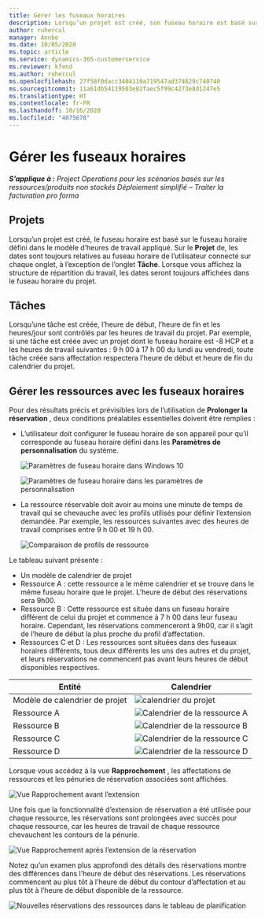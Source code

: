 ```yaml
---
title: Gérer les fuseaux horaires
description: Lorsqu’un projet est créé, son fuseau horaire est basé sur le fuseau horaire défini dans le modèle d’heures de travail appliqué.
author: ruhercul
manager: Annbe
ms.date: 10/05/2020
ms.topic: article
ms.service: dynamics-365-customerservice
ms.reviewer: kfend
ms.author: ruhercul
ms.openlocfilehash: 27f58f0dacc3404119a719547ad374629c740740
ms.sourcegitcommit: 11a61db54119503e82faec5f99c4273e8d1247e5
ms.translationtype: HT
ms.contentlocale: fr-FR
ms.lasthandoff: 10/16/2020
ms.locfileid: "4075678"
---
```

# <a name="manage-time-zones"></a>Gérer les fuseaux horaires

_**S’applique à :** Project Operations pour les scénarios basés sur les ressources/produits non stockés Déploiement simplifié – Traiter la facturation pro forma_


## <a name="projects"></a>Projets

Lorsqu’un projet est créé, le fuseau horaire est basé sur le fuseau horaire défini dans le modèle d’heures de travail appliqué. Sur le **Projet** de, les dates sont toujours relatives au fuseau horaire de l’utilisateur connecté sur chaque onglet, à l’exception de l’onglet **Tâche**. Lorsque vous affichez la structure de répartition du travail, les dates seront toujours affichées dans le fuseau horaire du projet.

## <a name="tasks"></a>Tâches

Lorsqu’une tâche est créée, l’heure de début, l’heure de fin et les heures/jour sont contrôlés par les heures de travail du projet. Par exemple, si une tâche est créée avec un projet dont le fuseau horaire est -8 HCP et a les heures de travail suivantes : 9 h 00 à 17 h 00 du lundi au vendredi, toute tâche créée sans affectation respectera l’heure de début et heure de fin du calendrier du projet.

## <a name="manage-resources-with-time-zones"></a>Gérer les ressources avec les fuseaux horaires

Pour des résultats précis et prévisibles lors de l’utilisation de **Prolonger la réservation** , deux conditions préalables essentielles doivent être remplies :  

- L’utilisateur doit configurer le fuseau horaire de son appareil pour qu’il corresponde au fuseau horaire défini dans les **Paramètres de personnalisation** du système.
 
  ![Paramètres de fuseau horaire dans Windows 10](media/reconcile-assignments-03.png)

  ![Paramètres de fuseau horaire dans les paramètres de personnalisation](media/reconcile-assignments-04.png)
 
- La ressource réservable doit avoir au moins une minute de temps de travail qui se chevauche avec les profils utilisés pour définir l’extension demandée. Par exemple, les ressources suivantes avec des heures de travail comprises entre 9 h 00 et 19 h 00. 

  ![Comparaison de profils de ressource](media/reconcile-assignments-05.png)

Le tableau suivant présente :

- Un modèle de calendrier de projet
- Ressource A : cette ressource a le même calendrier et se trouve dans le même fuseau horaire que le projet. L’heure de début des réservations sera 9h00.
- Ressource B : Cette ressource est située dans un fuseau horaire différent de celui du projet et commence à 7 h 00 dans leur fuseau horaire. Cependant, les réservations commenceront à 9h00, car il s’agit de l’heure de début la plus proche du profil d’affectation.
- Ressources C et D : Les ressources sont situées dans des fuseaux horaires différents, tous deux différents les uns des autres et du projet, et leurs réservations ne commencent pas avant leurs heures de début disponibles respectives.

|Entité  |Calendrier  |
|-|-|
|Modèle de calendrier de projet   | ![calendrier du projet](media/reconcile-assignments-06.png) |
|Ressource A  | ![Calendrier de la ressource A](media/reconcile-assignments-06.png) |
|Ressource B  |  ![Calendrier de la ressource B](media/reconcile-assignments-07.png) |
|Ressource C  |  ![Calendrier de la ressource C](media/reconcile-assignments-08.png) |
|Ressource D  | ![Calendrier de la ressource D](media/reconcile-assignments-09.png)  |
 
Lorsque vous accédez à la vue **Rapprochement** , les affectations de ressources et les pénuries de réservation associées sont affichées.

![Vue Rapprochement avant l’extension](media/reconcile-assignments-10.png)

Une fois que la fonctionnalité d’extension de réservation a été utilisée pour chaque ressource, les réservations sont prolongées avec succès pour chaque ressource, car les heures de travail de chaque ressource chevauchent les contours de la pénurie.

![Vue Rapprochement après l’extension de la réservation](media/reconcile-assignments-11.png) 

Notez qu’un examen plus approfondi des détails des réservations montre des différences dans l’heure de début des réservations. Les réservations commencent au plus tôt à l’heure de début du contour d’affectation et au plus tôt à l’heure de début disponible de la ressource.

![Nouvelles réservations des ressources dans le tableau de planification](media/reconcile-assignments-12.png)
